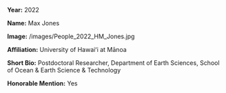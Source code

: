 **Year:** 2022

**Name:** Max Jones

**Image:** /images/People_2022_HM_Jones.jpg

**Affiliation:** University of Hawaiʻi at Mānoa

**Short Bio:** Postdoctoral Researcher, Department of Earth Sciences, School of Ocean & Earth Science & Technology

**Honorable Mention:** Yes
